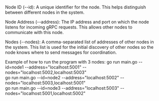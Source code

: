 Node ID (--id): A unique identifier for the node. This helps distinguish between different nodes in the system.

Node Address (--address): The IP address and port on which the node listens for incoming gRPC requests. This allows other nodes to communicate with this node.

Nodes (--nodes): A comma-separated list of addresses of other nodes in the system. This list is used for the initial discovery of other nodes so the node knows where to send messages for coordination.

Example of how to run the program with 3 nodes:
go run main.go --id=node1 --address="localhost:5001" --nodes="localhost:5002,localhost:5003"  
go run main.go --id=node2 --address="localhost:5002" --nodes="localhost:5003,localhost:5001"  
go run main.go --id=node3 --address="localhost:5003" --nodes="localhost:5001,localhost:5002"
